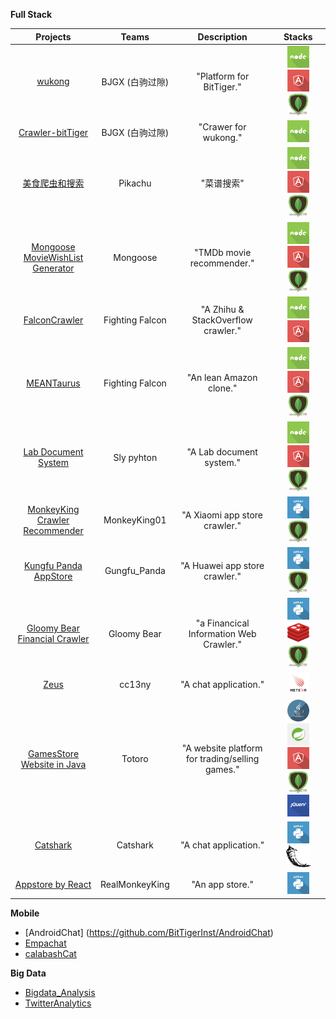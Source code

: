 <!--
aws
android
angular
big_data
boostrap
css
docker
flask
github
grunt
html5
ios
java
javascript
jquery
meteor
mongodb
nodejs
python
reddis
ruby_on_rails
ruby
spring_mvc
windows
-->





**Full Stack**


| Projects | Teams | Description |Stacks |
| :-------------: |:-------------:| :----: |:-----:|
| [wukong](https://github.com/BitTigerInst/wukong) | BJGX (白驹过隙) | "Platform for BitTiger." | <img src='./resource/icons/nodejs.png' height='35px'> <img src='./resource/icons/angular.png' height='35px'> <img src='./resource/icons/mongodb.png' height='35px'> |
| [Crawler-bitTiger](https://github.com/BitTigerInst/Crawler-bitTiger) | BJGX (白驹过隙) | "Crawer for wukong." | <img src='./resource/icons/nodejs.png' height='35px'> |
| [美食爬虫和搜索](https://github.com/BitTigerInst/Pikachu)| Pikachu | "菜谱搜索" | <img src='./resource/icons/nodejs.png' height='35px'> <img src='./resource/icons/angular.png' height='35px'> <img src='./resource/icons/mongodb.png' height='35px'> |
| [Mongoose MovieWishList Generator](https://github.com/BitTigerInst/Mongoose-MovieWishList-Generator) | Mongoose | "TMDb movie recommender." | <img src='./resource/icons/nodejs.png' height='35px'> <img src='./resource/icons/angular.png' height='35px'> <img src='./resource/icons/mongodb.png' height='35px'> |
| [FalconCrawler](https://github.com/BitTigerInst/FalconCrawler) | Fighting Falcon | "A Zhihu & StackOverflow crawler." | <img src='./resource/icons/nodejs.png' height='35px'> <img src='./resource/icons/angular.png' height='35px'> |
| [MEANTaurus](https://github.com/BitTigerInst/MEANTaurus) | Fighting Falcon | "An lean Amazon clone." | <img src='./resource/icons/nodejs.png' height='35px'> <img src='./resource/icons/angular.png' height='35px'> <img src='./resource/icons/mongodb.png' height='35px'>|
| [Lab Document System](https://github.com/BitTigerInst/LabDocumentSystem) | Sly pyhton | "A Lab document system." | <img src='./resource/icons/nodejs.png' height='35px'> <img src='./resource/icons/angular.png' height='35px'> <img src='./resource/icons/mongodb.png' height='35px'> |
| [MonkeyKing Crawler Recommender](https://github.com/BitTigerInst/MonkeyKing_crawler_recommender) | MonkeyKing01 | "A Xiaomi app store crawler." | <img src='./resource/icons/python.png' height='35px'> <img src='./resource/icons/mongodb.png' height='35px'> |
| [Kungfu Panda AppStore](https://github.com/BitTigerInst/Kungfu_Panda_AppStore) | Gungfu_Panda | "A Huawei app store crawler." | <img src='./resource/icons/python.png' height='35px'> <img src='./resource/icons/mongodb.png' height='35px'> |
| [Gloomy Bear Financial Crawler](https://github.com/BitTigerInst/Gloomy-Bear-FinancialCrawler) | Gloomy Bear | "a Financical Information Web Crawler." | <img src='./resource/icons/python.png' height='35px'> <img src='./resource/icons/reddis.png' height='35px'> <img src='./resource/icons/mongodb.png' height='35px'> |
| [Zeus](https://github.com/BitTigerInst/Zeus) | cc13ny | "A chat application." | <img src='./resource/icons/meteor.png' height='35px'> |
| [GamesStore Website in Java](https://github.com/BitTigerInst/GamesStore---Website-in-Java) | Totoro | "A website platform for trading/selling games." | <img src='./resource/icons/java.png' height='35px'> <img src='./resource/icons/spring_mvc.png' height='35px'> <img src='./resource/icons/angular.png' height='35px'> <img src='./resource/icons/mongodb.png' height='35px'> <img src='./resource/icons/jquery.png' height='35px'>|
| [Catshark](https://github.com/BitTigerInst/Catshark) | Catshark | "A chat application." | <img src='./resource/icons/python.png' height='35px'> <img src='./resource/icons/flask.png' height='35px'> |
| [Appstore by React](https://github.com/BitTigerInst/RealMonkeyKing) |  RealMonkeyKing | "An app store." |<img src='./resource/icons/python.png' height='35px'>|


**Mobile**

- [AndroidChat] (https://github.com/BitTigerInst/AndroidChat)
- [Empachat](https://github.com/BitTigerInst/Empachat)
- [calabashCat](https://github.com/BitTigerInst/calabashCat)

**Big Data**

- [Bigdata_Analysis](https://github.com/BitTigerInst/bigdata_analysis)
- [TwitterAnalytics](https://github.com/BitTigerInst/TwitterAnalytics)
